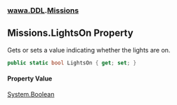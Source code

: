 ### [wawa.DDL](wawa.DDL.md 'wawa.DDL').[Missions](Missions.md 'wawa.DDL.Missions')

## Missions.LightsOn Property

Gets or sets a value indicating whether the lights are on.

```csharp
public static bool LightsOn { get; set; }
```

#### Property Value
[System.Boolean](https://docs.microsoft.com/en-us/dotnet/api/System.Boolean 'System.Boolean')